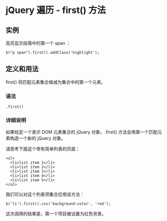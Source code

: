 # jQuery 遍历 - first() 方法



## 实例

高亮显示段落中的第一个 span ：

```
$("p span").first().addClass('highlight');

```

## 定义和用法

first() 将匹配元素集合缩减为集合中的第一个元素。

### 语法

```
.first()
```

### 详细说明

如果给定一个表示 DOM 元素集合的 jQuery 对象，.first() 方法会用第一个匹配元素构造一个新的 jQuery 对象。

请思考下面这个带有简单列表的页面：

```
<ul>
  <li>list item 1</li>
  <li>list item 2</li>
  <li>list item 3</li>
  <li>list item 4</li>
  <li>list item 5</li>
</ul>

```

我们可以对这个列表项集合应用该方法：

```
$('li').first().css('background-color', 'red');
```

这次调用的结果是，第一个项目被设置为红色背景。



